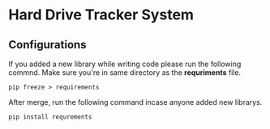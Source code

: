 # Hard Drive Tracker System

## Configurations

If you added a new library while writing code please run the following commnd. Make sure you're in same directory as the <b>requriments</b> file. 
```
pip freeze > requirements
```

After merge, run the following command incase anyone added new librarys. 
```
pip install requrements
```